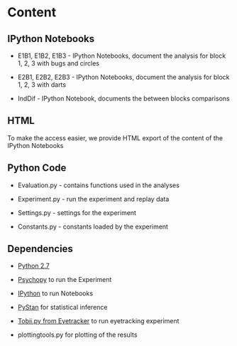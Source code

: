 Content
=======

IPython Notebooks
-------

* E1B1, E1B2, E1B3 - IPython Notebooks, document the analysis for block 1, 2, 3 with bugs and circles 

* E2B1, E2B2, E2B3 - IPython Notebooks, document the analysis for block 1, 2, 3 with darts

* IndDif - IPython Notebook, documents the between blocks comparisons

HTML
--------

To make the access easier, we provide HTML export of the content of the IPython Notebooks

Python Code
----------

* Evaluation.py - contains functions used in the analyses

* Experiment.py - run the experiment and replay data

* Settings.py - settings for the experiment

* Constants.py - constants loaded by the experiment


Dependencies
-----------
* [Python 2.7](http://python.org/download/releases/2.7/)

* [Psychopy](http://www.psychopy.org/) to run the Experiment

* [IPython](http://ipython.org/) to run Notebooks

* [PyStan](http://pystan.readthedocs.org/en/latest/) for statistical inference

* [Tobii.py from Eyetracker](http://github.com/simkovic/eyetracking/blob/master/Tobii.py) to run eyetracking experiment

* plottingtools.py for plotting of the results
